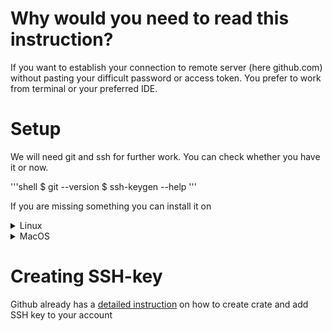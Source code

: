 # Why would you need to read this instruction?

If you want to establish your connection to remote server (here github.com) without pasting your difficult password or access token. You prefer to work from terminal or your preferred IDE.

# Setup

We will need git and ssh for further work. You can check whether you have it or now.

'''shell
$ git --version
$ ssh-keygen --help
'''

If you are missing something you can install it on

<details>

<summary>Linux</summary>

For Ubuntu/Debian

'''shell
# keygen
$ sudo apt-get install openssh-client
'''

'''shell
# git
$ sudo apt-get install git
'''

</details>

<details>

<summary>MacOS</summary>

SSH is installed in MacOS by default, git is too provided with xcode

If you want to install git anyway, you can do it with brew:

'''shell
$ brew install git
'''

</details>

# Creating SSH-key

Github already has a [detailed instruction](https://docs.github.com/en/authentication/connecting-to-github-with-ssh) on how to create crate and add SSH key to your account
